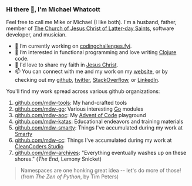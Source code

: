<!--
**mdwhatcott/mdwhatcott** is a ✨ _special_ ✨ repository because its `README.md` (this file) appears on your GitHub profile.
-->

### Hi there 👋, I'm Michael Whatcott

Feel free to call me Mike or Michael (I like both). I'm a husband, father, member of [The Church of Jesus Christ of Latter-day Saints](http://ChurchofJesusChrist.org), software developer, and musician.

- 🔭 I’m currently working on [codingchallenges.fyi](https://codingchallenges.fyi/).
- 🌱 I’m interested in functional programming and love writing [Clojure](https://clojure.org/) code.
- 💬 I'd love to share my faith in [Jesus Christ](https://michaelwhatcott.com/topics/#jesus-christ).
- 📫 You can connect with me and my work on my [website](https://michaelwhatcott.com), or by checking out my [github](https://github.com/mdwhatcott), [twitter](https://twitter.com/mdwhatcott), [StackOverflow](http://stackoverflow.com/users/605022/mdwhatcott), or [LinkedIn](https://www.linkedin.com/in/mikewhatcott).

You'll find my work spread across various github organizations:

1. [github.com/mdw-tools](https://github.com/mdw-tools): My hand-crafted tools
1. [github.com/mdw-go](https://github.com/mdw-go): Various interesting [Go](https://go.dev) modules
1. [github.com/mdw-aoc](https://github.com/mdw-aoc): My [Advent of Code](https://adventofcode.com) playground
1. [github.com/mdw-katas](https://github.com/mdw-katas): Educational endeavors and training materials
1. [github.com/mdw-smarty](https://github.com/mdw-smarty): Things I've accumulated during my work at [Smarty](https://www.smarty.com)
1. [github.com/mdw-cc](https://github.com/mdw-cc): Things I've accumulated during my work at [CleanCoders Studio](https://cleancoders.com/studio)
1. [github.com/mdw-archives](https://github.com/mdw-archives): "Everything eventually washes up on these shores." (_The End_, Lemony Snicket)

> Namespaces are one honking great idea -- let's do more of those! (from _The Zen of Python_, by Tim Peters)